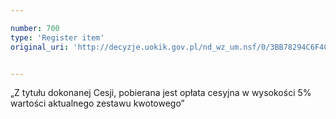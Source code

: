 ```yaml
---

number: 700
type: 'Register item'
original_uri: 'http://decyzje.uokik.gov.pl/nd_wz_um.nsf/0/3BB78294C6F4CEF0C12572DD00329668?OpenDocument'


---
```


„Z tytułu dokonanej Cesji, pobierana jest opłata cesyjna w wysokości 5% wartości aktualnego zestawu kwotowego”
